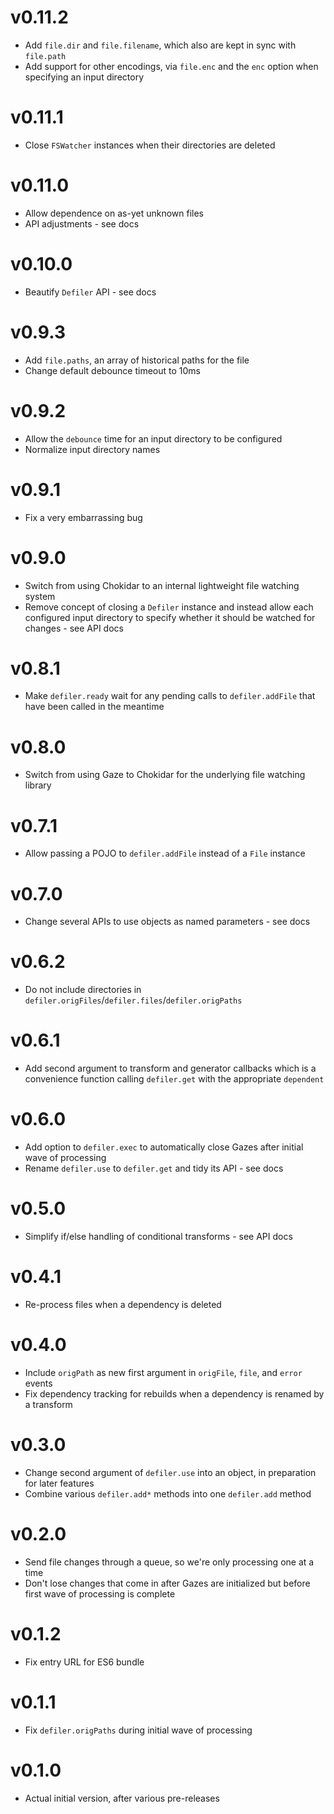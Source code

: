 # v0.11.2

- Add `file.dir` and `file.filename`, which also are kept in sync with `file.path`
- Add support for other encodings, via `file.enc` and the `enc` option when specifying an input directory

# v0.11.1

- Close `FSWatcher` instances when their directories are deleted

# v0.11.0

- Allow dependence on as-yet unknown files
- API adjustments - see docs

# v0.10.0

- Beautify `Defiler` API - see docs

# v0.9.3

- Add `file.paths`, an array of historical paths for the file
- Change default debounce timeout to 10ms

# v0.9.2

- Allow the `debounce` time for an input directory to be configured
- Normalize input directory names

# v0.9.1

- Fix a very embarrassing bug

# v0.9.0

- Switch from using Chokidar to an internal lightweight file watching system
- Remove concept of closing a `Defiler` instance and instead allow each configured input directory to specify whether it should be watched for changes - see API docs

# v0.8.1

- Make `defiler.ready` wait for any pending calls to `defiler.addFile` that have been called in the meantime

# v0.8.0

- Switch from using Gaze to Chokidar for the underlying file watching library

# v0.7.1

- Allow passing a POJO to `defiler.addFile` instead of a `File` instance

# v0.7.0

- Change several APIs to use objects as named parameters - see docs

# v0.6.2

- Do not include directories in `defiler.origFiles`/`defiler.files`/`defiler.origPaths`

# v0.6.1

- Add second argument to transform and generator callbacks which is a convenience function calling `defiler.get` with the appropriate `dependent`

# v0.6.0

- Add option to `defiler.exec` to automatically close Gazes after initial wave of processing
- Rename `defiler.use` to `defiler.get` and tidy its API - see docs

# v0.5.0

- Simplify if/else handling of conditional transforms - see API docs

# v0.4.1

- Re-process files when a dependency is deleted

# v0.4.0

- Include `origPath` as new first argument in `origFile`, `file`, and `error` events
- Fix dependency tracking for rebuilds when a dependency is renamed by a transform

# v0.3.0

- Change second argument of `defiler.use` into an object, in preparation for later features
- Combine various `defiler.add*` methods into one `defiler.add` method

# v0.2.0

- Send file changes through a queue, so we're only processing one at a time
- Don't lose changes that come in after Gazes are initialized but before first wave of processing is complete

# v0.1.2

- Fix entry URL for ES6 bundle

# v0.1.1

- Fix `defiler.origPaths` during initial wave of processing

# v0.1.0

- Actual initial version, after various pre-releases
